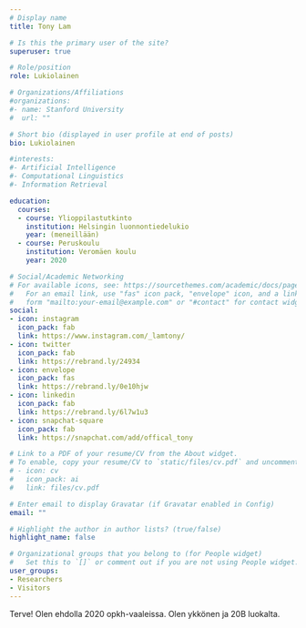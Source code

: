 ```yaml
---
# Display name
title: Tony Lam

# Is this the primary user of the site?
superuser: true

# Role/position
role: Lukiolainen

# Organizations/Affiliations
#organizations:
#- name: Stanford University
#  url: ""

# Short bio (displayed in user profile at end of posts)
bio: Lukiolainen

#interests:
#- Artificial Intelligence
#- Computational Linguistics
#- Information Retrieval

education:
  courses:
  - course: Ylioppilastutkinto
    institution: Helsingin luonnontiedelukio
    year: (meneillään)
  - course: Peruskoulu
    institution: Veromäen koulu
    year: 2020

# Social/Academic Networking
# For available icons, see: https://sourcethemes.com/academic/docs/page-builder/#icons
#   For an email link, use "fas" icon pack, "envelope" icon, and a link in the
#   form "mailto:your-email@example.com" or "#contact" for contact widget.
social:
- icon: instagram
  icon_pack: fab
  link: https://www.instagram.com/_lamtony/
- icon: twitter
  icon_pack: fab
  link: https://rebrand.ly/24934  
- icon: envelope
  icon_pack: fas
  link: https://rebrand.ly/0e10hjw 
- icon: linkedin
  icon_pack: fab
  link: https://rebrand.ly/6l7w1u3
- icon: snapchat-square
  icon_pack: fab
  link: https://snapchat.com/add/offical_tony

# Link to a PDF of your resume/CV from the About widget.
# To enable, copy your resume/CV to `static/files/cv.pdf` and uncomment the lines below.
# - icon: cv
#   icon_pack: ai
#   link: files/cv.pdf

# Enter email to display Gravatar (if Gravatar enabled in Config)
email: ""

# Highlight the author in author lists? (true/false)
highlight_name: false

# Organizational groups that you belong to (for People widget)
#   Set this to `[]` or comment out if you are not using People widget.
user_groups:
- Researchers
- Visitors
---
```


Terve! Olen ehdolla 2020 opkh-vaaleissa.
Olen ykkönen ja 20B luokalta. 
